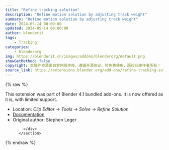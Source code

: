 ```yaml
---
title: "Refine tracking solution"
description: "Refine motion solution by adjusting track weight"
summary: "Refine motion solution by adjusting track weight"
date: 2024-05-14 00:00:00
updated: 2024-05-14 00:00:00
author: blenderit
tags: 
    - Tracking
categories:
    - blenderorg
img: https://blenderit.cn/images/addons/blenderorg/default.png
showGetMethod: false
copyright: 本插件资源来自官网插件库，遵循开源协议，可免费使用，版权归原作者所有！
source_link: https://extensions.blender.org/add-ons/refine-tracking-solution/
---
```


{% raw %}
<section id="about" class="mt-3">
            <div class="box style-rich-text">
              <p>This extension was part of Blender 4.1 bundled add-ons.
It is now offered as it is, with limited support.</p>
<ul>
<li>Location: <em>Clip Editor → Tools → Solve → Refine Solution</em></li>
<li><a rel="nofollow noopener noreferrer external" target="_blank" href="https://docs.blender.org/manual/en/4.1//addons/video_tools/refine_tracking.html">Documentation</a></li>
<li>Original author: Stephen Leger</li>
</ul>

            </div>
          </section>
<div style="display: none">blenderorg</div>
{% endraw %}